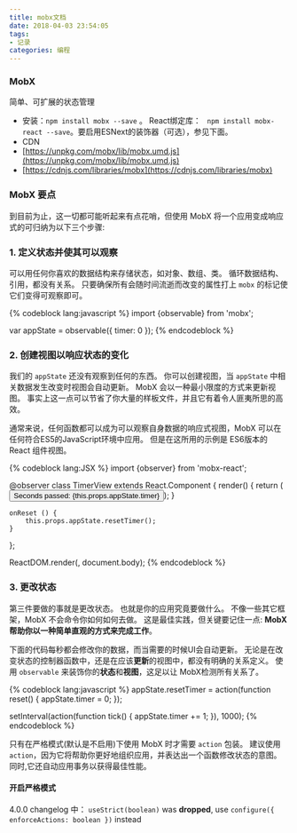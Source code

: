 ```yaml
---
title: mobx文档 
date: 2018-04-03 23:54:05  
tags:  
- 记录  
categories: 编程
---
```


### MobX  
简单、可扩展的状态管理  
<!--more-->
* 安装：`npm install mobx --save` 。 React绑定库： ` npm install mobx-react --save`。要启用ESNext的装饰器（可选），参见下面。  
* CDN
* [https://unpkg.com/mobx/lib/mobx.umd.js](https://unpkg.com/mobx/lib/mobx.umd.js)  
* [https://cdnjs.com/libraries/mobx](https://cdnjs.com/libraries/mobx)  

  
### MobX 要点  

到目前为止，这一切都可能听起来有点花哨，但使用 MobX 将一个应用变成响应式的可归纳为以下三个步骤:  

### 1. 定义状态并使其可以观察  
可以用任何你喜欢的数据结构来存储状态，如对象、数组、类。 循环数据结构、引用，都没有关系。 只要确保所有会随时间流逝而改变的属性打上 `mobx` 的标记使它们变得可观察即可。  

{% codeblock lang:javascript %}
import {observable} from 'mobx';

var appState = observable({
    timer: 0
});
{% endcodeblock %}





### 2. 创建视图以响应状态的变化  
我们的 `appState` 还没有观察到任何的东西。 你可以创建视图，当 `appState` 中相关数据发生改变时视图会自动更新。 MobX 会以一种最小限度的方式来更新视图。 事实上这一点可以节省了你大量的样板文件，并且它有着令人匪夷所思的高效。  

通常来说，任何函数都可以成为可以观察自身数据的响应式视图，MobX 可以在任何符合ES5的JavaScript环境中应用。 但是在这所用的示例是 ES6版本的 React 组件视图。  

{% codeblock lang:JSX %}
import {observer} from 'mobx-react';

@observer
class TimerView extends React.Component {
    render() {
        return (<button onClick={this.onReset.bind(this)}>
                Seconds passed: {this.props.appState.timer}
            </button>);
    }

    onReset () {
        this.props.appState.resetTimer();
    }
};

ReactDOM.render(<TimerView appState={appState} />, document.body); 
{% endcodeblock %}



### 3. 更改状态  
第三件要做的事就是更改状态。 也就是你的应用究竟要做什么。 不像一些其它框架，MobX 不会命令你如何如何去做。 这是最佳实践，但关键要记住一点: **MobX 帮助你以一种简单直观的方式来完成工作**。

下面的代码每秒都会修改你的数据，而当需要的时候UI会自动更新。 无论是在改变状态的控制器函数中，还是在应该**更新**的视图中，都没有明确的关系定义。 使用 `observable` 来装饰你的**状态**和**视图**，这足以让 MobX检测所有关系了。  


{% codeblock lang:javascript %}
appState.resetTimer = action(function reset() {
    appState.timer = 0;
});

setInterval(action(function tick() {
    appState.timer += 1;
}), 1000);
{% endcodeblock %}


只有在严格模式(默认是不启用)下使用 MobX 时才需要 `action` 包装。 建议使用 `action`，因为它将帮助你更好地组织应用，并表达出一个函数修改状态的意图。 同时,它还自动应用事务以获得最佳性能。  
#### 开启严格模式  
4.0.0 changelog 中：
`useStrict(boolean)` was **dropped**, use `configure({ enforceActions: boolean })` instead

